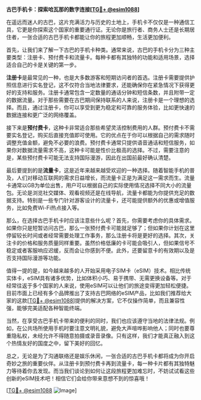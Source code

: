**古巴手机卡：探索哈瓦那的数字连接[[TG💪+ @esim1088](https://t.me/s/esim1088)]**

在遥远而迷人的古巴，这片充满活力与历史的土地上，手机卡不仅仅是一种通信工具，它更是你探索这个国家的重要通行证。无论你是旅行者、商务人士还是长期居住者，一张合适的古巴手机卡都能让你的旅程更加顺畅，生活更加便利。

首先，让我们来了解一下古巴的手机卡种类。通常来说，古巴的手机卡分为三种主要类型：注册卡、预付费卡和流量卡。每种卡都有其独特的功能和适用场景，选择适合自己的卡是关键的第一步。

**注册卡**是最常见的一种，也是大多数游客和短期访问者的首选。注册卡需要提供护照信息进行实名登记，这不仅符合当地法律要求，还能确保你在紧急情况下获得更好的支持和服务。注册卡通常包含一定数量的通话分钟和短信条数，并且附带一定的数据流量。对于那些需要在古巴期间保持联系的人来说，注册卡是一个理想的选择。而且，通过注册卡，你可以享受到更为稳定和可靠的服务体验，比如更快速的数据连接和更广泛的网络覆盖。

接下来是**预付费卡**，这种卡非常适合那些希望灵活控制费用的人群。预付费卡不需要实名登记，购买后直接充值即可使用。它的优点在于你可以根据自己的需求随时调整充值金额，避免不必要的浪费。预付费卡通常只提供语音通话和短信服务，如果你对数据流量需求不高，这种卡可能是性价比极高的选择。不过，需要注意的是，某些预付费卡可能无法支持国际漫游，因此在出国前最好确认清楚。

最后要提到的是**流量卡**，这是近年来越来越受欢迎的一种选择。随着智能手机的普及，人们对移动互联网的需求日益增长，而流量卡正是为满足这一需求而生。流量卡通常以GB为单位出售，用户可以根据自己的实际使用情况选择不同大小的流量包。无论是浏览社交媒体、观看视频还是在线导航，流量卡都能为你提供充足的数据支持。特别是一些专门针对游客设计的流量卡，还可能提供额外的优惠或增值服务，比如免费Wi-Fi热点接入等。

那么，在选择古巴手机卡时应该注意些什么呢？首先，你需要考虑你的具体需求。如果你只是短暂访问古巴，那么一张预付费卡可能就足够了；但如果你计划在这里停留较长时间或者经常需要处理工作事务，那么注册卡将是更好的选择。其次，关注卡的价格和服务质量同样重要。虽然价格低廉的卡可能会吸引人，但如果信号不稳定或者客服响应迟缓，反而会让你感到不便。此外，还要留意卡的有效期以及是否支持国际漫游等功能。

值得一提的是，如今越来越多的人开始采用电子SIM卡（eSIM）技术。相比传统实体卡，eSIM具有诸多优势，比如体积小巧、易于携带、无需更换设备等。对于经常往返于多个国家的人来说，使用eSIM可以让他们的旅途变得更加轻松便捷。目前市面上已经有多个品牌推出了支持古巴网络的eSIM产品，比如我们推荐给大家的这款[[TG💪+ @esim1088](https://t.me/s/esim1088)]提供的解决方案，它不仅操作简单，而且兼容性强，能够完美适配各种智能终端。

当然，在享受古巴手机卡带来的便利的同时，我们也应该遵守当地的法律法规。例如，在公共场所使用手机时要注意文明礼貌，避免大声喧哗影响他人；同时也要尊重隐私权，未经允许不得随意拍摄或录音录像。只有这样，我们才能真正融入到这个热情友好的国度之中，留下美好的回忆。

总之，无论是为了沟通联络还是娱乐休闲，一张合适的古巴手机卡都将成为你开启奇妙之旅的重要伙伴。从注册卡到预付费卡再到流量卡，每一种卡片都有其独特魅力等待着你去发现。而当我们谈论到如何让这段旅程更加难忘时，不妨试试看这些创新的eSIM技术吧！相信它们会给你带来意想不到的惊喜哦！

[[TG💪+ @esim1088](https://t.me/s/esim1088) ![Image](https://i.postimg.cc/4NQfJmqS/Snipaste-2025-05-13-00-14-12.png)]
